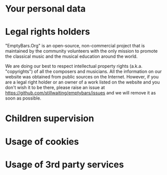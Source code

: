 # Your personal data

# Legal rights holders

"EmptyBars.Org" is an open-source, non-commercial project that is maintained by the community 
volunteers with the only mission to promote the classical music and the musical 
education around the world.
 
We are doing our best to respect intellectual property rights (a.k.a. "copyrights") of 
all the composers and musicians. All the information on our website was obtained from
public sources on the Internet. However, if you are a legal right holder or an owner 
of a work listed on the website and you don't wish it to be there, please raise an issue
at https://github.com/stillwaiting/emptybars/issues and we will remove it as soon as 
possible.

# Children supervision

# Usage of cookies

# Usage of 3rd party services